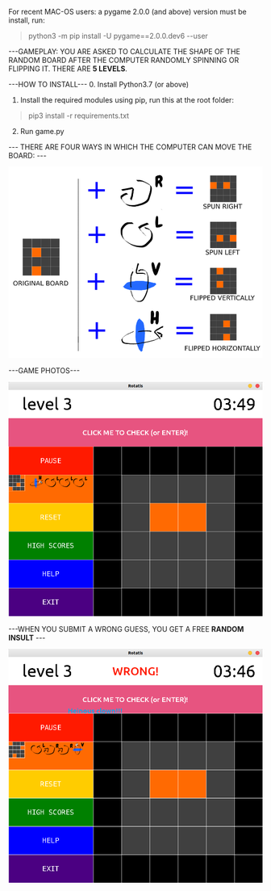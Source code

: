 For recent MAC-OS users:
a pygame 2.0.0 (and above) version must be install, run:
> python3 -m pip install -U pygame==2.0.0.dev6 --user

---GAMEPLAY: YOU ARE ASKED TO CALCULATE THE SHAPE OF THE RANDOM BOARD AFTER THE COMPUTER RANDOMLY SPINNING OR FLIPPING IT. THERE ARE **5 LEVELS**.


---HOW TO INSTALL---
0. Install Python3.7 (or above)
1. Install the required modules using pip, run this at the root folder:
> pip3 install -r requirements.txt
2. Run game.py


--- THERE ARE FOUR WAYS IN WHICH THE COMPUTER CAN MOVE THE BOARD: ---


![tutorial_img](./tutorial.png)



---GAME PHOTOS---


![shot1](./screenshots/shot2.png)



---WHEN YOU SUBMIT A WRONG GUESS, YOU GET A FREE **RANDOM INSULT** ---

![insult_img](./screenshots/wrong_shot.png)
